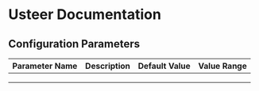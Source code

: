 # Usteer Documentation 
 
## Configuration Parameters 
 
| Parameter Name | Description | Default Value | Value Range | 
|----------------|-------------|---------------|-------------| 
|   |   |   |   |   | 
|   |   |   |   |   | 
|   |   |   |   |   |
